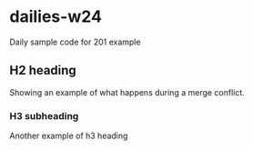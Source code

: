 # dailies-w24
Daily sample code for 201 example

## H2 heading
Showing an example of what happens during a merge conflict.

### H3 subheading
Another example of h3 heading
